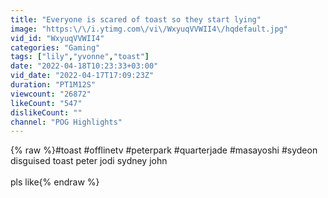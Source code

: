 ```yaml
---
title: "Everyone is scared of toast so they start lying"
image: "https:\/\/i.ytimg.com\/vi\/WxyuqVVWII4\/hqdefault.jpg"
vid_id: "WxyuqVVWII4"
categories: "Gaming"
tags: ["lily","yvonne","toast"]
date: "2022-04-18T10:23:33+03:00"
vid_date: "2022-04-17T17:09:23Z"
duration: "PT1M12S"
viewcount: "26872"
likeCount: "547"
dislikeCount: ""
channel: "POG Highlights"
---
```

{% raw %}#toast #offlinetv #peterpark #quarterjade #masayoshi #sydeon disguised toast peter jodi sydney john <br /><br />pls like{% endraw %}
